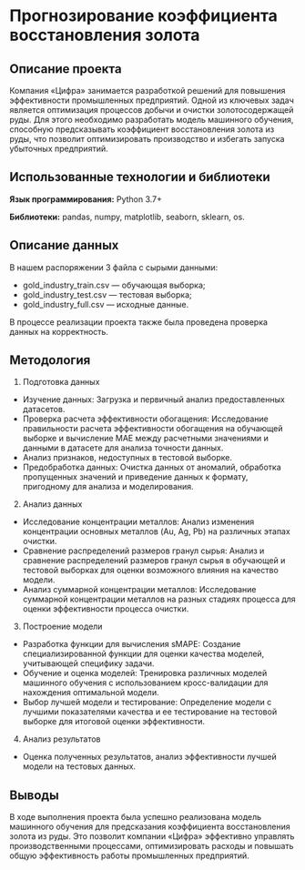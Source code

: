 # Прогнозирование коэффициента восстановления золота

## Описание проекта
Компания «Цифра» занимается разработкой решений для повышения эффективности промышленных предприятий. Одной из ключевых задач является оптимизация процессов добычи и очистки золотосодержащей руды. Для этого необходимо разработать модель машинного обучения, способную предсказывать коэффициент восстановления золота из руды, что позволит оптимизировать производство и избегать запуска убыточных предприятий.

## Использованные технологии и библиотеки

**Язык программирования:** Python 3.7+

**Библиотеки:** pandas, numpy, matplotlib, seaborn, sklearn, os.

## Описание данных
В нашем распоряжении 3 файла с сырыми данными:
- gold_industry_train.csv — обучающая выборка;
- gold_industry_test.csv — тестовая выборка;
- gold_industry_full.csv — исходные данные.

В процессе реализации проекта также была проведена проверка данных на корректность. 

## Методология

1. Подготовка данных
- Изучение данных: Загрузка и первичный анализ предоставленных датасетов.
- Проверка расчета эффективности обогащения: Исследование правильности расчета эффективности обогащения на обучающей выборке и вычисление MAE между расчетными значениями и данными в датасете для анализа точности данных.
- Анализ признаков, недоступных в тестовой выборке.
- Предобработка данных: Очистка данных от аномалий, обработка пропущенных значений и приведение данных к формату, пригодному для анализа и моделирования.
2. Анализ данных
- Исследование концентрации металлов: Анализ изменения концентрации основных металлов (Au, Ag, Pb) на различных этапах очистки.
- Сравнение распределений размеров гранул сырья: Анализ и сравнение распределений размеров гранул сырья в обучающей и тестовой выборках для оценки возможного влияния на качество модели.
- Анализ суммарной концентрации металлов: Исследование суммарной концентрации металлов на разных стадиях процесса для оценки эффективности процесса очистки.
3. Построение модели
- Разработка функции для вычисления sMAPE: Создание специализированной функции для оценки качества моделей, учитывающей специфику задачи.
- Обучение и оценка моделей: Тренировка различных моделей машинного обучения с использованием кросс-валидации для нахождения оптимальной модели.
- Выбор лучшей модели и тестирование: Определение модели с лучшими показателями качества и ее тестирование на тестовой выборке для итоговой оценки эффективности.
4. Анализ результатов
- Оценка полученных результатов, анализ эффективности лучшей модели на тестовых данных.

## Выводы
В ходе выполнения проекта была успешно реализована модель машинного обучения для предсказания коэффициента восстановления золота из руды. Это позволит компании «Цифра» эффективно управлять производственными процессами, оптимизировать расходы и повышать общую эффективность работы промышленных предприятий. 



